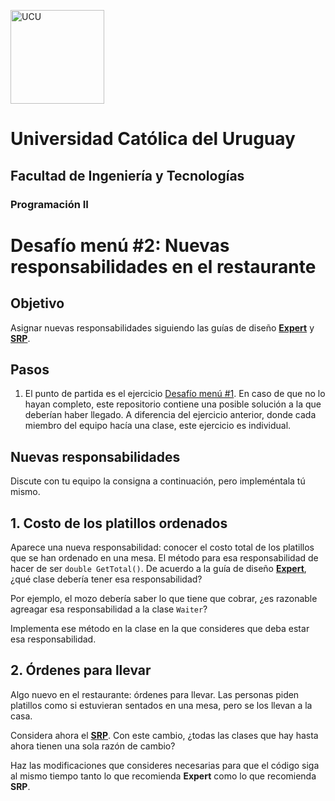 <img alt="UCU" src="https://www.ucu.edu.uy/plantillas/images/logo_ucu.svg"
width="150"/>

# Universidad Católica del Uruguay

## Facultad de Ingeniería y Tecnologías

### Programación II

# Desafío menú #2: Nuevas responsabilidades en el restaurante

## Objetivo

Asignar nuevas responsabilidades siguiendo las guías de diseño
[**Expert**](https://github.com/ucudal/PII_Principios_Patrones/blob/master/Expert.md)
y
[**SRP**](https://github.com/ucudal/PII_Principios_Patrones/blob/master/SRP.md).

## Pasos

1. El punto de partida es el ejercicio [Desafío menú
   #1](https://github.com/ucudal/PII_Desafio_Menu_1_Start). En caso de que no lo
   hayan completo, este repositorio contiene una posible solución a la que
   deberían haber llegado. A diferencia del ejercicio anterior, donde cada
   miembro del equipo hacía una clase, este ejercicio es individual.

## Nuevas responsabilidades

Discute con tu equipo la consigna a continuación, pero impleméntala tú mismo.

## 1. Costo de los platillos ordenados

Aparece una nueva responsabilidad: conocer el costo total de los platillos que
se han ordenado en una mesa. El método para esa responsabilidad de hacer de ser
`double GetTotal()`. De acuerdo a la guía de diseño
[**Expert**](https://github.com/ucudal/PII_Principios_Patrones/blob/master/Expert.md),
¿qué clase debería tener esa responsabilidad?

Por ejemplo, el mozo debería saber lo que tiene que cobrar, ¿es razonable
agreagar esa responsabilidad a la clase `Waiter`?

Implementa ese método en la clase en la que consideres que deba estar esa
responsabilidad.

## 2. Órdenes para llevar

Algo nuevo en el restaurante: órdenes para llevar. Las personas piden platillos
como si estuvieran sentados en una mesa, pero se los llevan a la casa.

Considera ahora el
[**SRP**](https://github.com/ucudal/PII_Principios_Patrones/blob/master/SRP.md).
Con este cambio, ¿todas las clases que hay hasta ahora tienen una sola razón de
cambio?

Haz las modificaciones que consideres necesarias para que el código siga al
mismo tiempo tanto lo que recomienda **Expert** como lo que recomienda **SRP**.
